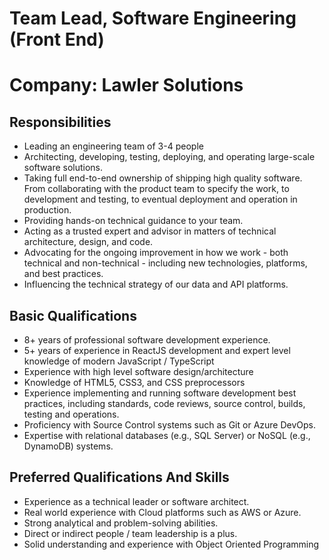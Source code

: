 # Team Lead, Software Engineering (Front End)

# Company: Lawler Solutions

## Responsibilities

- Leading an engineering team of 3-4 people
- Architecting, developing, testing, deploying, and operating large-scale software solutions.
- Taking full end-to-end ownership of shipping high quality software. From collaborating with the product team to specify the work, to development and testing, to eventual deployment and operation in production.
- Providing hands-on technical guidance to your team.
- Acting as a trusted expert and advisor in matters of technical architecture, design, and code.
- Advocating for the ongoing improvement in how we work \- both technical and non-technical \- including new technologies, platforms, and best practices.
- Influencing the technical strategy of our data and API platforms.

## Basic Qualifications

- 8+ years of professional software development experience.
- 5+ years of experience in ReactJS development and expert level knowledge of modern JavaScript / TypeScript
- Experience with high level software design/architecture
- Knowledge of HTML5, CSS3, and CSS preprocessors
- Experience implementing and running software development best practices, including standards, code reviews, source control, builds, testing and operations.
- Proficiency with Source Control systems such as Git or Azure DevOps.
- Expertise with relational databases (e.g., SQL Server) or NoSQL (e.g., DynamoDB) systems.

## Preferred Qualifications And Skills

- Experience as a technical leader or software architect.
- Real world experience with Cloud platforms such as AWS or Azure.
- Strong analytical and problem-solving abilities.
- Direct or indirect people / team leadership is a plus.
- Solid understanding and experience with Object Oriented Programming
